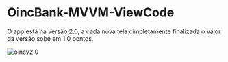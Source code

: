 # OincBank-MVVM-ViewCode

O app está na versão 2.0, a cada nova tela cimpletamente finalizada o valor da versão sobe em 1.0 pontos.

![oincv2 0](https://user-images.githubusercontent.com/97313575/179364628-fd25b072-077c-4344-aa2e-506db084d406.gif)

